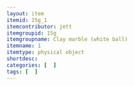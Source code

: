 ```yaml
---
layout: item
itemid: 15g_1
itemcontributor: jett
itemgroupid: 15g
itemgroupname: Clay marble (white ball)
itemname: 1
itemtype: physical object
shortdesc: 
categories: [  ]
tags: [  ]
---
```







